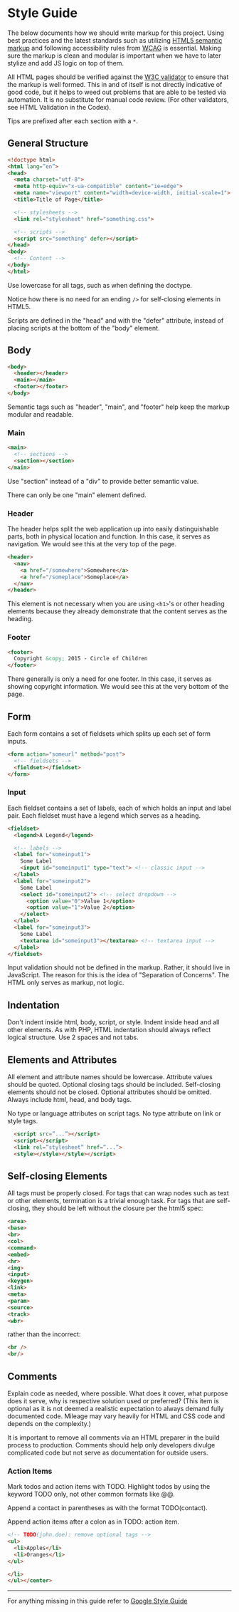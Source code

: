 # Style Guide

The below documents how we should write markup for this project. Using best practices and the latest standards such as utilizing [HTML5 semantic markup](http://www.w3schools.com/html/html5_semantic_elements.asp) and following accessibility rules from [WCAG](http://webaim.org/standards/wcag/checklist) is essential. Making sure the markup is clean and modular is important when we have to later stylize and add JS logic on top of them.

All HTML pages should be verified against the [W3C validator](http://validator.w3.org/) to ensure that the markup is well formed. This in and of itself is not directly indicative of good code, but it helps to weed out problems that are able to be tested via automation. It is no substitute for manual code review. (For other validators, see HTML Validation in the Codex).

Tips are prefixed after each section with a `*`.

## General Structure
```html
<!doctype html>
<html lang=”en”>
<head>
  <meta charset="utf-8">
  <meta http-equiv="x-ua-compatible" content="ie=edge">
  <meta name="viewport" content="width=device-width, initial-scale=1">
  <title>Title of Page</title>

  <!-- stylesheets -->
  <link rel="stylesheet" href="something.css">

  <!-- scripts -->
  <script src="something" defer></script>
</head>
<body>
  <!-- Content -->
</body>
</html>
```
Use lowercase for all tags, such as when defining the doctype. 

Notice how there is no need for an ending `/>` for self-closing elements in HTML5. 

Scripts are defined in the "head" and with the "defer" attribute, instead of placing scripts at the bottom of the "body" element.

## Body
```html
<body>
  <header></header>
  <main></main>
  <footer></footer>
</body>
```
Semantic tags such as "header", "main", and "footer" help keep the markup modular and readable.

### Main
```html
<main>
  <!-- sections -->
  <section></section>
</main>
```
Use "section" instead of a "div" to provide better semantic value.

There can only be one "main" element defined.

### Header
The header helps split the web application up into easily distinguishable parts, both in physical location and function. In this case, it serves as navigation. We would see this at the very top of the page.

```html
<header>
  <nav>
    <a href="/somewhere">Somewhere</a>
    <a href="/someplace">Someplace</a>
  </nav>
</header>
```
This element is not necessary when you are using `<h1>`'s or other heading elements because they already demonstrate that the content serves as the heading.

### Footer
```html
<footer>
  Copyright &copy; 2015 - Circle of Children
</footer>
```
There generally is only a need for one footer. In this case, it serves as showing copyright information. We would see this at the very bottom of the page.

## Form
Each form contains a set of fieldsets which splits up each set of form inputs.

```html
<form action="someurl" method="post">
  <!-- fieldsets -->
  <fieldset></fieldset>
</form>
```

### Input
Each fieldset contains a set of labels, each of which holds an input and label pair. Each fieldset must have a legend which serves as a heading.

```html
<fieldset>
  <legend>A Legend</legend>

  <!-- labels -->
  <label for="someinput1">
    Some Label
    <input id="someinput1" type="text"> <!-- classic input -->
  </label>
  <label for="someinput2">
    Some Label
    <select id="someinput2"> <!-- select dropdown -->
      <option value="0">Value 1</option>
      <option value="1">Value 2</option>
    </select>
  </label>
  <label for="someinput3">
    Some Label
    <textarea id="someinput3"></textarea> <!-- textarea input -->
  </label>
</fieldset>
```
Input validation should not be defined in the markup. Rather, it should live in JavaScript. The reason for this is the idea of "Separation of Concerns". The HTML only serves as markup, not logic.

## Indentation
Don't indent inside html, body, script, or style. Indent inside head and all other elements.
As with PHP, HTML indentation should always reflect logical structure. Use 2 spaces and not tabs.

## Elements and Attributes
All element and attribute names should be lowercase. Attribute values should be
quoted. Optional closing tags should be included. Self-closing elements should
not be closed. Optional attributes should be omitted. Always include html, head,
and body tags.

No type or language attributes on script tags.
No type attribute on link or style tags.
```html
  <script src=”...”></script>
  <script></script>
  <link rel=”stylesheet” href=”...”>
  <style></style></style></script>
```

## Self-closing Elements
All tags must be properly closed. For tags that can wrap nodes such as text or other elements, termination is a trivial enough task. For tags that are self-closing, they should be left without the closure per the html5 spec:
```html
<area>
<base>
<br>
<col>
<command>
<embed>
<hr>
<img>
<input>
<keygen>
<link>
<meta>
<param>
<source>
<track>
<wbr>
```
rather than the incorrect:
```html
<br />
<br/>
```

## Comments
Explain code as needed, where possible. What does it cover, what purpose does it serve, why is respective solution used or preferred? (This item is optional as it is not deemed a realistic expectation to always demand fully documented code. Mileage may vary heavily for HTML and CSS code and depends on the complexity.)

It is important to remove all comments via an HTML preparer in the build process to production. Comments should help only developers divulge complicated code but not serve as documentation for outside users.

### Action Items
Mark todos and action items with TODO. Highlight todos by using the keyword TODO only, not other common formats like @@.

Append a contact in parentheses as with the format TODO(contact).

Append action items after a colon as in TODO: action item.

```html
<!-- TODO(john.doe): remove optional tags -->
<ul>
  <li>Apples</li>
  <li>Oranges</li>
</ul>

</li>
</ul></center>
```

----

For anything missing in this guide refer to [Google Style Guide](http://google.github.io/styleguide/htmlcssguide.xml)
